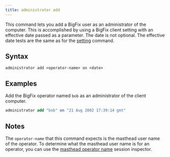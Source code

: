 ```yaml
---
title: administrator add
---
```


This command lets you add a BigFix user as an administrator of the computer.
This is accomplished by using a BigFix client setting with an effective date
passed as a parameter. The date is not optional. The effective date tests are
the same as for the [setting](./setting.html) command.

## Syntax

    administrator add <operator-name> on <date>

## Examples

Add the BigFix operator named `bob` as an administrator of the client computer.

```actionscript
administrator add "bob" on "21 Aug 2002 17:39:14 gmt" 
```

## Notes

The `operator-name` that this command expects is the masthead user name of the
operator. To determine what the masthead user name is for an operator, you can
use the [masthead operator name](/relevance/reference/bes-user.html#masthead-operator-name-of-bes-user-string)
session inspector.
